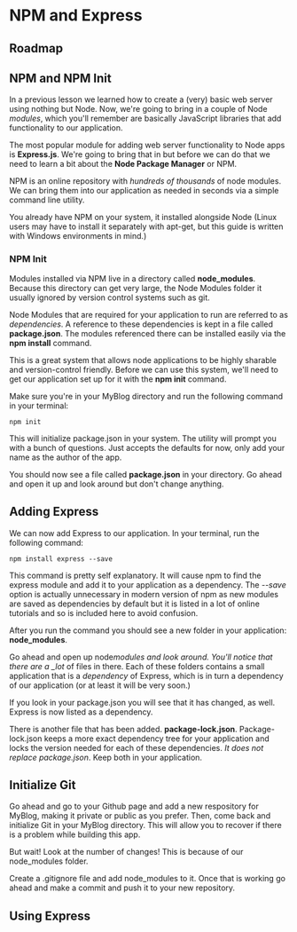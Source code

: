 # NPM and Express

## Roadmap

## NPM and NPM Init

In a previous lesson we learned how to create a (very) basic web server using nothing but Node. Now, we're going to bring in a couple of Node _modules_, which you'll remember are basically JavaScript libraries that add functionality to our application.

The most popular module for adding web server functionality to Node apps is **Express.js**. We're going to bring that in but before we can do that we need to learn a bit about the **Node Package Manager** or NPM.

NPM is an online repository with _hundreds of thousands_ of node modules. We can bring them into our application as needed in seconds via a simple command line utility.

You already have NPM on your system, it installed alongside Node (Linux users may have to install it separately with apt-get, but this guide is written with Windows environments in mind.)

### NPM Init

Modules installed via NPM live in a directory called **node_modules**. Because this directory can get very large, the Node Modules folder it usually ignored by version control systems such as git.

Node Modules that are required for your application to run are referred to as _dependencies_. A reference to these dependencies is kept in a file called **package.json**. The modules referenced there can be installed easily via the **npm install** command.

This is a great system that allows node applications to be highly sharable and version-control friendly. Before we can use this system, we'll need to get our application set up for it with the **npm init** command.

Make sure you're in your MyBlog directory and run the following command in your terminal:

```
npm init
```

This will initialize package.json in your system. The utility will prompt you with a bunch of questions. Just accepts the defaults for now, only add your name as the author of the app.

You should now see a file called **package.json** in your directory. Go ahead and open it up and look around but don't change anything.

## Adding Express

We can now add Express to our application. In your terminal, run the following command:

```
npm install express --save
```

This command is pretty self explanatory. It will cause npm to find the express module and add it to your application as a dependency. The _--save_ option is actually unnecessary in modern version of npm as new modules are saved as dependencies by default but it is listed in a lot of online tutorials and so is included here to avoid confusion.

After you run the command you should see a new folder in your application: **node_modules**.

Go ahead and open up node*modules and look around. You'll notice that there are a \_lot* of files in there. Each of these folders contains a small application that is a _dependency_ of Express, which is in turn a dependency of our application (or at least it will be very soon.)

If you look in your package.json you will see that it has changed, as well. Express is now listed as a dependency.

There is another file that has been added. **package-lock.json**. Package-lock.json keeps a more exact dependency tree for your application and locks the version needed for each of these dependencies. _It does not replace package.json_. Keep both in your application.

## Initialize Git

Go ahead and go to your Github page and add a new respository for MyBlog, making it private or public as you prefer. Then, come back and initialize Git in your MyBlog directory. This will allow you to recover if there is a problem while building this app.

But wait! Look at the number of changes! This is because of our node_modules folder.

Create a .gitignore file and add node_modules to it. Once that is working go ahead and make a commit and push it to your new repository.

## Using Express
